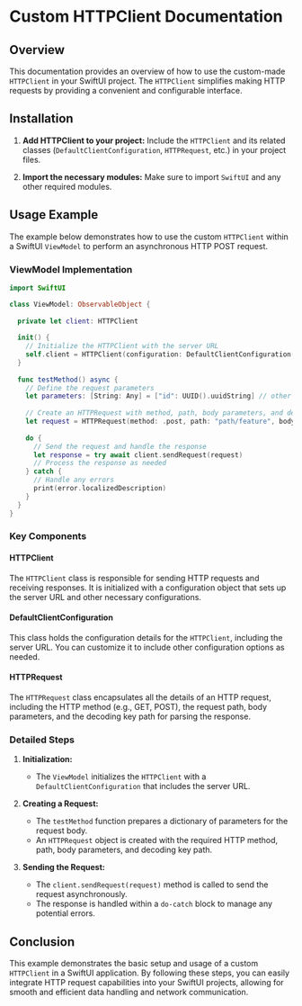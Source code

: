 # Custom HTTPClient Documentation

## Overview
This documentation provides an overview of how to use the custom-made `HTTPClient` in your SwiftUI project. The `HTTPClient` simplifies making HTTP requests by providing a convenient and configurable interface.

## Installation

1. **Add HTTPClient to your project:**
   Include the `HTTPClient` and its related classes (`DefaultClientConfiguration`, `HTTPRequest`, etc.) in your project files.

2. **Import the necessary modules:**
   Make sure to import `SwiftUI` and any other required modules.

## Usage Example

The example below demonstrates how to use the custom `HTTPClient` within a SwiftUI `ViewModel` to perform an asynchronous HTTP POST request.

### ViewModel Implementation

```swift
import SwiftUI

class ViewModel: ObservableObject {
  
  private let client: HTTPClient
  
  init() {
    // Initialize the HTTPClient with the server URL
    self.client = HTTPClient(configuration: DefaultClientConfiguration(serverURL: URL(string: "your-url-path")!))
  }
  
  func testMethod() async {
    // Define the request parameters
    let parameters: [String: Any] = ["id": UUID().uuidString] // other properties
    
    // Create an HTTPRequest with method, path, body parameters, and decoding key path
    let request = HTTPRequest(method: .post, path: "path/feature", bodyParameters: parameters, decodingKeyPath: "user")
    
    do {
      // Send the request and handle the response
      let response = try await client.sendRequest(request)
      // Process the response as needed
    } catch {
      // Handle any errors
      print(error.localizedDescription)
    }
  }
}
```

### Key Components

#### HTTPClient

The `HTTPClient` class is responsible for sending HTTP requests and receiving responses. It is initialized with a configuration object that sets up the server URL and other necessary configurations.

#### DefaultClientConfiguration

This class holds the configuration details for the `HTTPClient`, including the server URL. You can customize it to include other configuration options as needed.

#### HTTPRequest

The `HTTPRequest` class encapsulates all the details of an HTTP request, including the HTTP method (e.g., GET, POST), the request path, body parameters, and the decoding key path for parsing the response.

### Detailed Steps

1. **Initialization:**
   - The `ViewModel` initializes the `HTTPClient` with a `DefaultClientConfiguration` that includes the server URL.

2. **Creating a Request:**
   - The `testMethod` function prepares a dictionary of parameters for the request body.
   - An `HTTPRequest` object is created with the required HTTP method, path, body parameters, and decoding key path.

3. **Sending the Request:**
   - The `client.sendRequest(request)` method is called to send the request asynchronously.
   - The response is handled within a `do-catch` block to manage any potential errors.

## Conclusion

This example demonstrates the basic setup and usage of a custom `HTTPClient` in a SwiftUI application. By following these steps, you can easily integrate HTTP request capabilities into your SwiftUI projects, allowing for smooth and efficient data handling and network communication.

